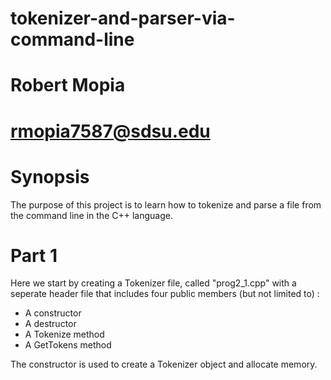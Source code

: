 # tokenizer-and-parser-via-command-line
# Robert Mopia
# rmopia7587@sdsu.edu

Synopsis
========
The purpose of this project is to learn how to tokenize and parse a file from the command line in the C++ language.

Part 1
========
Here we start by creating a Tokenizer file, called "prog2_1.cpp" with a seperate header file that includes four public members (but not limited to) :
* A constructor
* A destructor
* A Tokenize method
* A GetTokens method

The constructor is used to create a Tokenizer object and allocate memory.
